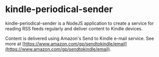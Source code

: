 # kindle-periodical-sender

kindle-periodical-sender is a NodeJS application to create a service for reading RSS feeds regularly and deliver content to Kindle devices. 

Content is delivered using Amazon's Send to Kindle e-mail service. See more at [https://www.amazon.com/gp/sendtokindle/email](https://www.amazon.com/gp/sendtokindle/email).

